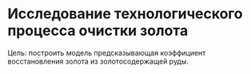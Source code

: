# Исследование технологического процесса очистки золота

Цель: построить модель предсказывающая коэффициент восстановления золота из золотосодержащей руды.

